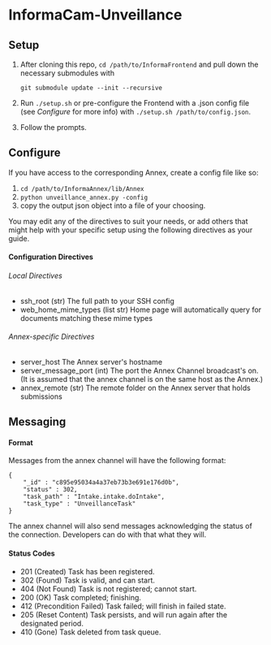 # InformaCam-Unveillance

## Setup

1.	After cloning this repo, `cd /path/to/InformaFrontend` and pull down the necessary submodules with
	
	`git submodule update --init --recursive`

1.	Run `./setup.sh` or pre-configure the Frontend with a .json config file (see *Configure* for more info) with `./setup.sh /path/to/config.json`.
1.	Follow the prompts.

## Configure

If you have access to the corresponding Annex, create a config file like so:

1.	`cd /path/to/InformaAnnex/lib/Annex`
1.	`python unveillance_annex.py -config`
1.	copy the output json object into a file of your choosing.

You may edit any of the directives to suit your needs, or add others that might help with your specific setup using the following directives as your guide.

#### Configuration Directives

###### Local Directives

*	ssh_root (str)
	The full path to your SSH config
*	web_home_mime_types (list str)
	Home page will automatically query for documents matching these mime types

###### Annex-specific Directives

*	server_host
	The Annex server's hostname
*	server_message_port (int)
	The port the Annex Channel broadcast's on.  (It is assumed that the annex channel is on the same host as the Annex.)
*	annex_remote (str)
	The remote folder on the Annex server that holds submissions

## Messaging

#### Format

Messages from the annex channel will have the following format:

	{
		"_id" : "c895e95034a4a37eb73b3e691e176d0b",
		"status" : 302,
		"task_path" : "Intake.intake.doIntake",
		"task_type" : "UnveillanceTask"
	}

The annex channel will also send messages acknowledging the status of the connection.  Developers can do with that what they will.

#### Status Codes

*	201 (Created) Task has been registered.
*	302 (Found) Task is valid, and can start.
*	404 (Not Found) Task is not registered; cannot start.
*	200 (OK) Task completed; finishing.
*	412 (Precondition Failed) Task failed; will finish in failed state.
*	205 (Reset Content) Task persists, and will run again after the designated period.
*	410 (Gone) Task deleted from task queue.